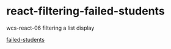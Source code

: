 # react-filtering-failed-students

wcs-react-06 filtering a list display

[failed-students](https://cristina-ferreira.github.io/react-filtering-failed-students/)

